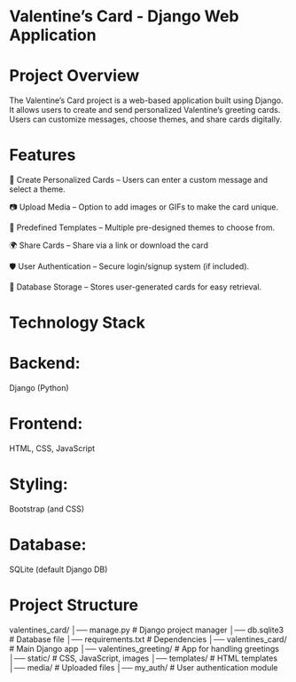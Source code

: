 # Valentine’s Card - Django Web Application
# Project Overview
The Valentine’s Card project is a web-based application built using Django. It allows users to create and send personalized Valentine’s greeting cards. Users can customize messages, choose themes, and share cards digitally.

# Features
💌 Create Personalized Cards – Users can enter a custom message and select a theme.

📷 Upload Media – Option to add images or GIFs to make the card unique.

🎨 Predefined Templates – Multiple pre-designed themes to choose from.

🌍 Share Cards – Share via a link or download the card

🛡️ User Authentication – Secure login/signup system (if included).

📜 Database Storage – Stores user-generated cards for easy retrieval.

# Technology Stack
# Backend: 
Django (Python)

# Frontend: 
HTML, CSS, JavaScript

# Styling: 
Bootstrap (and CSS)

# Database: 
SQLite (default Django DB)


# Project Structure
valentines_card/
│── manage.py          # Django project manager
│── db.sqlite3         # Database file
│── requirements.txt   # Dependencies
│── valentines_card/   # Main Django app
│── valentines_greeting/  # App for handling greetings
│── static/            # CSS, JavaScript, images
│── templates/         # HTML templates
│── media/             # Uploaded files
│── my_auth/           # User authentication module 
